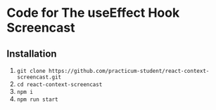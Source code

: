 # Code for The useEffect Hook Screencast

## Installation
1. `git clone https://github.com/practicum-student/react-context-screencast.git`
2. `cd react-context-screencast`
3. `npm i`
4. `npm run start`
